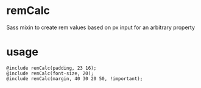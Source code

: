 # remCalc
Sass mixin to create rem values based on px input for an arbitrary property

# usage

    @include remCalc(padding, 23 16);
    @include remCalc(font-size, 20);
    @include remCalc(margin, 40 30 20 50, !important);
